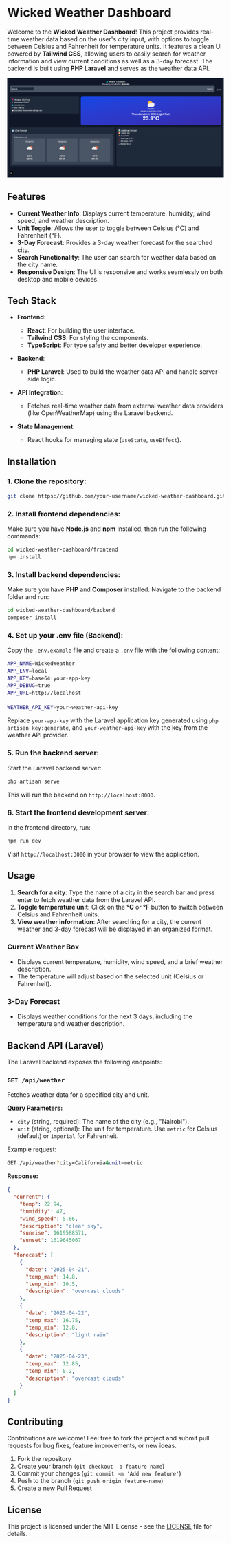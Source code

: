 # Wicked Weather Dashboard

Welcome to the **Wicked Weather Dashboard**! This project provides real-time weather data based on the user's city input, with options to toggle between Celsius and Fahrenheit for temperature units. It features a clean UI powered by **Tailwind CSS**, allowing users to easily search for weather information and view current conditions as well as a 3-day forecast. The backend is built using **PHP Laravel** and serves as the weather data API.

![Homepage Screenshot](./homepage.png)

## Features

- **Current Weather Info**: Displays current temperature, humidity, wind speed, and weather description.
- **Unit Toggle**: Allows the user to toggle between Celsius (°C) and Fahrenheit (°F).
- **3-Day Forecast**: Provides a 3-day weather forecast for the searched city.
- **Search Functionality**: The user can search for weather data based on the city name.
- **Responsive Design**: The UI is responsive and works seamlessly on both desktop and mobile devices.

## Tech Stack

- **Frontend**: 
  - **React**: For building the user interface.
  - **Tailwind CSS**: For styling the components.
  - **TypeScript**: For type safety and better developer experience.
  
- **Backend**: 
  - **PHP Laravel**: Used to build the weather data API and handle server-side logic.
  
- **API Integration**: 
  - Fetches real-time weather data from external weather data providers (like OpenWeatherMap) using the Laravel backend.
  
- **State Management**:
  - React hooks for managing state (`useState`, `useEffect`).

## Installation

### 1. Clone the repository:

```bash
git clone https://github.com/your-username/wicked-weather-dashboard.git
```

### 2. Install frontend dependencies:

Make sure you have **Node.js** and **npm** installed, then run the following commands:

```bash
cd wicked-weather-dashboard/frontend
npm install
```

### 3. Install backend dependencies:

Make sure you have **PHP** and **Composer** installed. Navigate to the backend folder and run:

```bash
cd wicked-weather-dashboard/backend
composer install
```

### 4. Set up your .env file (Backend):

Copy the `.env.example` file and create a `.env` file with the following content:

```bash
APP_NAME=WickedWeather
APP_ENV=local
APP_KEY=base64:your-app-key
APP_DEBUG=true
APP_URL=http://localhost

WEATHER_API_KEY=your-weather-api-key
```

Replace `your-app-key` with the Laravel application key generated using `php artisan key:generate`, and `your-weather-api-key` with the key from the weather API provider.

### 5. Run the backend server:

Start the Laravel backend server:

```bash
php artisan serve
```

This will run the backend on `http://localhost:8000`.

### 6. Start the frontend development server:

In the frontend directory, run:

```bash
npm run dev
```

Visit `http://localhost:3000` in your browser to view the application.

## Usage

1. **Search for a city**: Type the name of a city in the search bar and press enter to fetch weather data from the Laravel API.
2. **Toggle temperature unit**: Click on the **°C** or **°F** button to switch between Celsius and Fahrenheit units.
3. **View weather information**: After searching for a city, the current weather and 3-day forecast will be displayed in an organized format.

### Current Weather Box

- Displays current temperature, humidity, wind speed, and a brief weather description.
- The temperature will adjust based on the selected unit (Celsius or Fahrenheit).

### 3-Day Forecast

- Displays weather conditions for the next 3 days, including the temperature and weather description.

## Backend API (Laravel)

The Laravel backend exposes the following endpoints:

### `GET /api/weather`

Fetches weather data for a specified city and unit.

**Query Parameters:**

- `city` (string, required): The name of the city (e.g., "Nairobi").
- `unit` (string, optional): The unit for temperature. Use `metric` for Celsius (default) or `imperial` for Fahrenheit.

Example request:

```bash
GET /api/weather?city=California&unit=metric
```

**Response:**

```json
{
  "current": {
    "temp": 22.94,
    "humidity": 47,
    "wind_speed": 5.66,
    "description": "clear sky",
    "sunrise": 1619588571,
    "sunset": 1619645067
  },
  "forecast": [
    {
      "date": "2025-04-21",
      "temp_max": 14.8,
      "temp_min": 10.5,
      "description": "overcast clouds"
    },
    {
      "date": "2025-04-22",
      "temp_max": 16.75,
      "temp_min": 12.8,
      "description": "light rain"
    },
    {
      "date": "2025-04-23",
      "temp_max": 12.85,
      "temp_min": 8.2,
      "description": "overcast clouds"
    }
  ]
}
```

## Contributing

Contributions are welcome! Feel free to fork the project and submit pull requests for bug fixes, feature improvements, or new ideas.

1. Fork the repository  
2. Create your branch (`git checkout -b feature-name`)  
3. Commit your changes (`git commit -m 'Add new feature'`)  
4. Push to the branch (`git push origin feature-name`)  
5. Create a new Pull Request

## License

This project is licensed under the MIT License - see the [LICENSE](LICENSE) file for details.